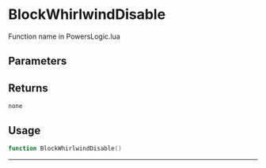 # BlockWhirlwindDisable
Function name in PowersLogic.lua
## Parameters

## Returns
`none`
## Usage
```lua
function BlockWhirlwindDisable()
```
---
